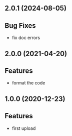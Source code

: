 ## 2.0.1 (2024-08-05)

## Bug Fixes

- fix doc errors

## 2.0.0 (2021-04-20)

## Features

- format the code

## 1.0.0 (2020-12-23)

## Features

- first upload